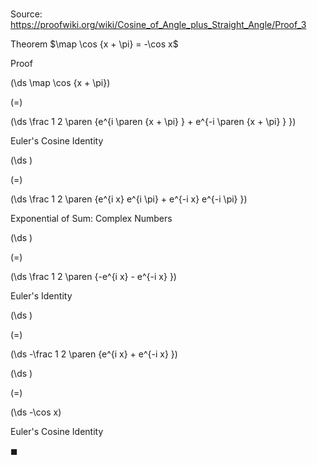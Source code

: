 # 

Source: https://proofwiki.org/wiki/Cosine_of_Angle_plus_Straight_Angle/Proof_3

Theorem
$\map \cos {x + \pi} = -\cos x$


Proof













\(\ds \map \cos {x + \pi}\)

\(=\)







\(\ds \frac 1 2 \paren {e^{i \paren {x + \pi} } + e^{-i \paren {x + \pi} } }\)





Euler's Cosine Identity














\(\ds \)

\(=\)







\(\ds \frac 1 2 \paren {e^{i x} e^{i \pi} + e^{-i x} e^{-i \pi} }\)





Exponential of Sum: Complex Numbers














\(\ds \)

\(=\)







\(\ds \frac 1 2 \paren {-e^{i x} - e^{-i x} }\)





Euler's Identity














\(\ds \)

\(=\)







\(\ds -\frac 1 2 \paren {e^{i x} + e^{-i x} }\)




















\(\ds \)

\(=\)







\(\ds -\cos x\)





Euler's Cosine Identity



$\blacksquare$





